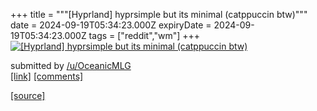 +++
title = """[Hyprland] hyprsimple but its minimal (catppuccin btw)"""
date = 2024-09-19T05:34:23.000Z
expiryDate = 2024-09-19T05:34:23.000Z
tags = ["reddit","wm"]
+++
[![[Hyprland] hyprsimple but its minimal (catppuccin btw)](https://b.thumbs.redditmedia.com/rigozsJDphLkrY3JXs6FqcCvbfrFQLqkXvJo1jGmyQA.jpg "[Hyprland] hyprsimple but its minimal (catppuccin btw)")](https://www.reddit.com/r/unixporn/comments/1fkdnc4/hyprland_hyprsimple_but_its_minimal_catppuccin_btw/)

submitted by [/u/OceanicMLG](https://www.reddit.com/user/OceanicMLG)  
[\[link\]](https://www.reddit.com/gallery/1fkdnc4) [\[comments\]](https://www.reddit.com/r/unixporn/comments/1fkdnc4/hyprland_hyprsimple_but_its_minimal_catppuccin_btw/)

[[source]](https://www.reddit.com/r/unixporn/comments/1fkdnc4/hyprland_hyprsimple_but_its_minimal_catppuccin_btw/)
